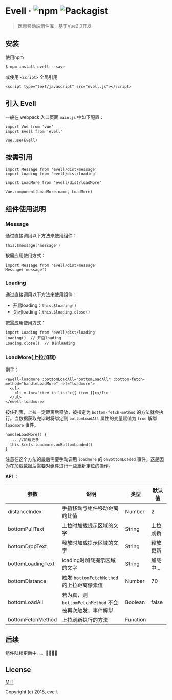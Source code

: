 # Evell &middot; ![npm](https://img.shields.io/badge/npm-v1.0.9-brightgreen.svg)  ![Packagist](https://img.shields.io/packagist/l/doctrine/orm.svg)
> 医惠移动端组件库，基于Vue2.0开发


## 安装
使用npm

```
$ npm install evell --save
```
或使用 `<script>` 全局引用


```
<script type="text/javascript" src="evell.js"></script>
```

## 引入 Evell
一般在 webpack 入口页面 `main.js` 中如下配置：

```
import Vue from 'vue'
import Evell from 'evell'

Vue.use(Evell)
```

## 按需引用

```
import Message from 'evell/dist/message'
import Loading from 'evell/dist/loading'

import LoadMore from 'evell/dist/loadMore'

Vue.component(LoadMore.name, LoadMore)
```

## 组件使用说明

### Message
通过直接调用以下方法来使用组件：

`this.$message('message')`

按需应用使用方式：

```
import Message from 'evell/dist/message'
Message('message')
```

### Loading

通过直接调用以下方法来使用组件：

- 开启loading：`this.$loading()`
- 关闭loading：`this.$loading.close()`

按需应用使用方式：

```
import Loading from 'evell/dist/loading'
Loading()  // 开启loading
Loading.close()  // 关闭loading
```

### LoadMore(上拉加载)

例子：

```
<ewell-loadmore :bottomLoadAll="bottomLoadAll" :bottom-fetch-method="handleLoadMore" ref="loadmore">
  <ul>
    <li v-for="item in list">{{ item }}></li>
  </ul>
</ewell-loadmore>
```
按住列表，上拉一定距离后释放，被指定为 `bottom-fetch-method` 的方法就会执行。当数据获取完毕时将绑定到 `bottomLoadAll` 属性的变量赋值为 `true` 解绑 `loadmore` 事件。

```
handleLoadMore() {
  ... //加载更多
  this.$refs.loadmore.onBottomLoaded()
}
```
注意在这个方法的最后需要手动调用 `loadmore` 的 `onBottomLoaded` 事件。这是因为在加载数据后需要对组件进行一些重新定位的操作。

**API** ： 


| 参数 | 说明 | 类型 | 默认值 |
| ------------- | ------------- | -------- | ------ |
| distanceIndex | 手指移动与组件移动距离的比值 | Number| 2 |
| bottomPullText |  上拉时加载提示区域的文字 | String | 上拉刷新 |
| bottomDropText | 释放时加载提示区域的文字 | String | 释放更新 |
| bottomLoadingText | loading时加载提示区域的文字 | String | 加载中... |
| bottomDistance | 触发 `bottomFetchMethod` 的上拉距离像素值 | Number | 70 |
| bottomLoadAll | 若为真，则 `bottomFetchMethod` 不会被再次触发，事件解绑 | Boolean | false |
| bottomFetchMethod | 上拉刷新执行的方法 | Function |  |


## 后续

组件陆续更新中。。。👨‍💻👩‍💻

## License

[MIT](https://opensource.org/licenses/MIT)

 Copyright (c) 2018, evell.




